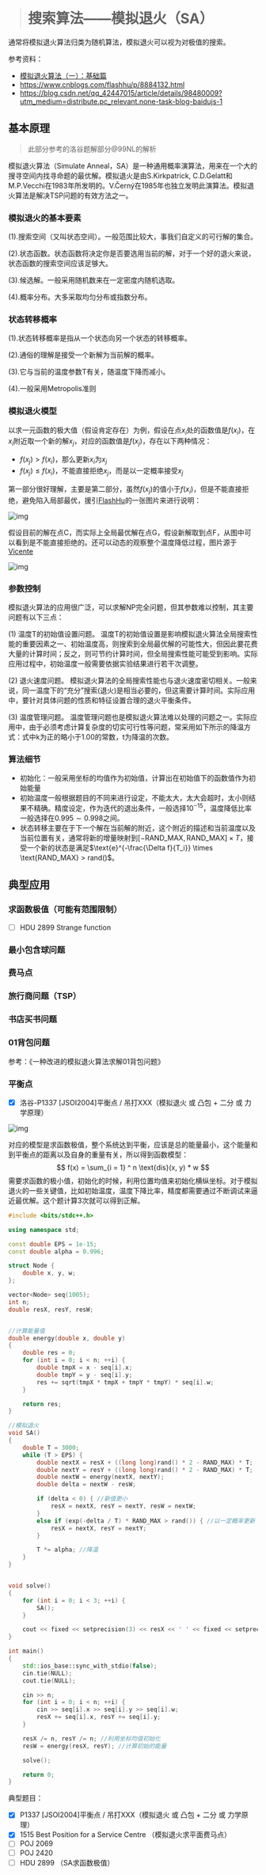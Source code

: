 > # 搜索算法——模拟退火（SA）

通常将模拟退火算法归类为随机算法，模拟退火可以视为对极值的搜索。

参考资料：

* [模拟退火算法（一）：基础篇](https://blog.csdn.net/linshuxian315/article/details/106342730?utm_medium=distribute.pc_relevant.none-task-blog-BlogCommendFromMachineLearnPai2-2.nonecase&depth_1-utm_source=distribute.pc_relevant.none-task-blog-BlogCommendFromMachineLearnPai2-2.nonecase)
* https://www.cnblogs.com/flashhu/p/8884132.html
* https://blog.csdn.net/qq_42447015/article/details/98480009?utm_medium=distribute.pc_relevant.none-task-blog-baidujs-1

## 基本原理

> 此部分参考的洛谷题解部分@99NL的解析

模拟退火算法（Simulate Anneal，SA）是一种通用概率演算法，用来在一个大的搜寻空间内找寻命题的最优解。模拟退火是由S.Kirkpatrick, C.D.Gelatt和M.P.Vecchi在1983年所发明的。V.Černý在1985年也独立发明此演算法。模拟退火算法是解决TSP问题的有效方法之一。

### 模拟退火的基本要素

(1).搜索空间（又叫状态空间）。一般范围比较大，事我们自定义的可行解的集合。

(2).状态函数。状态函数将决定你是否要选用当前的解，对于一个好的退火来说，状态函数的搜索空间应该足够大。

(3).候选解。一般采用随机数来在一定密度内随机选取。

(4).概率分布。大多采取均匀分布或指数分布。

### 状态转移概率
(1).状态转移概率是指从一个状态向另一个状态的转移概率。

(2).通俗的理解是接受一个新解为当前解的概率。

(3).它与当前的温度参数T有关，随温度下降而减小。

(4).一般采用Metropolis准则

### 模拟退火模型

以求一元函数的极大值（假设肯定存在）为例，假设在点$x_i$处的函数值是$f(x_i)$，在$x_i$附近取一个新的解$x_j$，对应的函数值是$f(x_j)$，存在以下两种情况：

* $f(x_j) > f(x_i)$，那么更新$x_i$为$x_j$
* $f(x_j) \leq f(x_i)$，不能直接拒绝$x_j$，而是以一定概率接受$x_j$

第一部分很好理解，主要是第二部分，虽然$f(x_j)$的值小于$f(x_i)$，但是不能直接拒绝，避免陷入局部最优，援引[FlashHu](https://www.cnblogs.com/flashhu/p/8884132.html)的一张图片来进行说明：

![img](https://images2018.cnblogs.com/blog/1309909/201804/1309909-20180420224735133-1941043057.png)

假设目前的解在点C，而实际上全局最优解在点G，假设新解取到点F，从图中可以看到是不能直接拒绝的。还可以动态的观察整个温度降低过程，图片源于[Vicente](https://blog.csdn.net/qq_42447015/article/details/98480009?utm_medium=distribute.pc_relevant.none-task-blog-baidujs-1)

![img](https://imgconvert.csdnimg.cn/aHR0cHM6Ly9pbWFnZXMyMDE4LmNuYmxvZ3MuY29tL2Jsb2cvMTIwMDcxNC8yMDE4MDMvMTIwMDcxNC0yMDE4MDMzMTA3MDQ1NzIzMC02NzkyMDUxMzIuZ2lm)

### 参数控制

模拟退火算法的应用很广泛，可以求解NP完全问题，但其参数难以控制，其主要问题有以下三点：

(1) 温度T的初始值设置问题。 温度T的初始值设置是影响模拟退火算法全局搜索性能的重要因素之一、初始温度高，则搜索到全局最优解的可能性大，但因此要花费大量的计算时间；反之，则可节约计算时间，但全局搜索性能可能受到影响。实际应用过程中，初始温度一般需要依据实验结果进行若干次调整。

(2) 退火速度问题。 模拟退火算法的全局搜索性能也与退火速度密切相关。一般来说，同一温度下的“充分”搜索(退火)是相当必要的，但这需要计算时间。实际应用中，要针对具体问题的性质和特征设置合理的退火平衡条件。

(3) 温度管理问题。 温度管理问题也是模拟退火算法难以处理的问题之一。实际应用中，由于必须考虑计算复杂度的切实可行性等问题，常采用如下所示的降温方式：式中k为正的略小于1.00的常数，t为降温的次数。 

### 算法细节

* 初始化：一般采用坐标的均值作为初始值，计算出在初始值下的函数值作为初始能量
* 初始温度一般根据题目的不同来进行设定，不能太大，太大会超时，太小则结果不精确。精度设定，作为迭代的退出条件，一般选择$10^{-15}$，温度降低比率一般选择在$0.995 \sim 0.998$之间。
* 状态转移主要在于下一个解在当前解的附近，这个附近的描述和当前温度以及当前位置有关，通常将新的增量映射到$[-\text{RAND_MAX}, \text{RAND_MAX}] \times T$，接受一个新的状态是满足$\text{e}^{-\frac{\Delta f}{T_i}} \times \text{RAND_MAX} > rand()$。



## 典型应用

### 求函数极值（可能有范围限制）

- [ ] HDU 2899 Strange function





### 最小包含球问题





### 费马点





### 旅行商问题（TSP）



### 书店买书问题



### 01背包问题

参考：《一种改进的模拟退火算法求解01背包问题》



### 平衡点

- [x]  洛谷-P1337 [JSOI2004]平衡点 / 吊打XXX（模拟退火 或 凸包 + 二分 或 力学原理）

![img](https://cdn.luogu.com.cn/upload/pic/148.png)

对应的模型是求函数极值，整个系统达到平衡，应该是总的能量最小，这个能量和到平衡点的距离以及自身的重量有关，所以得到函数模型：
$$
f(x) = \sum_{i = 1} ^ n \text{dis}(x, y) * w
$$
需要求函数的极小值，初始化的时候，利用位置均值来初始化横纵坐标。对于模拟退火的一些关键值，比如初始温度，温度下降比率，精度都需要通过不断调试来逼近最优解。这个题计算3次就可以得到正解。

```c++
#include <bits/stdc++.h>

using namespace std;

const double EPS = 1e-15;
const double alpha = 0.996;

struct Node {
	double x, y, w;
};

vector<Node> seq(1005);
int n;
double resX, resY, resW;


//计算能量值
double energy(double x, double y)
{
	double res = 0;
	for (int i = 0; i < n; ++i) {
		double tmpX = x - seq[i].x;
		double tmpY = y - seq[i].y;
		res += sqrt(tmpX * tmpX + tmpY * tmpY) * seq[i].w;
	}

	return res;
}

//模拟退火
void SA()
{
	double T = 3000;
	while (T > EPS) {
		double nextX = resX + ((long long)rand() * 2 - RAND_MAX) * T;
		double nextY = resY + ((long long)rand() * 2 - RAND_MAX) * T;
		double nextW = energy(nextX, nextY);
		double delta = nextW - resW;

		if (delta < 0) { //新值更小
			resX = nextX, resY = nextY, resW = nextW;
		}
		else if (exp(-delta / T) * RAND_MAX > rand()) { //以一定概率更新
			resX = nextX, resY = nextY;
		}

		T *= alpha; //降温
	}
}


void solve()
{
	for (int i = 0; i < 3; ++i) {
		SA();
	}

	cout << fixed << setprecision(3) << resX << ' ' << fixed << setprecision(3) << resY << endl;
}

int main()
{
	std::ios_base::sync_with_stdio(false);
	cin.tie(NULL);
	cout.tie(NULL);

	cin >> n;
	for (int i = 0; i < n; ++i) {
		cin >> seq[i].x >> seq[i].y >> seq[i].w;
		resX += seq[i].x, resY += seq[i].y;
	}

	resX /= n, resY /= n; //利用坐标均值初始化
	resW = energy(resX, resY); //计算初始的能量

	solve();

	return 0;
}
```













典型题目：

- [x] P1337 [JSOI2004]平衡点 / 吊打XXX（模拟退火 或 凸包 + 二分 或 力学原理）
- [x] 1515 Best Position for a Service Centre （模拟退火求平面费马点）
- [ ] POJ 2069
- [ ] POJ 2420
- [ ] HDU 2899 （SA求函数极值）
